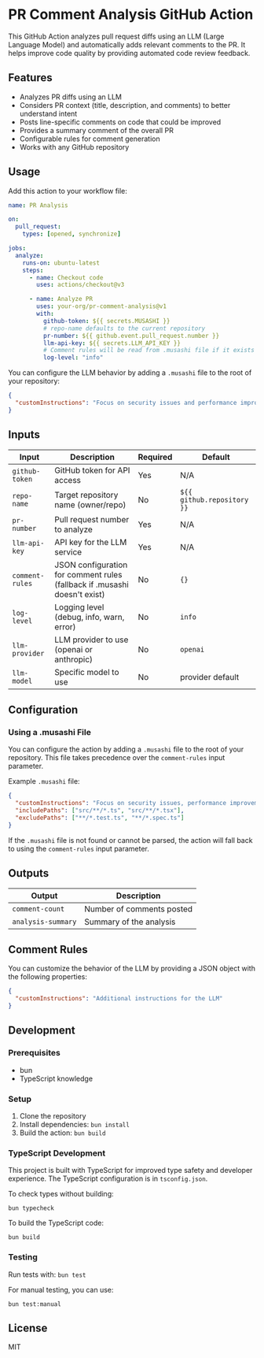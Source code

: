 # PR Comment Analysis GitHub Action

This GitHub Action analyzes pull request diffs using an LLM (Large Language Model) and automatically adds relevant comments to the PR. It helps improve code quality by providing automated code review feedback.

## Features

- Analyzes PR diffs using an LLM
- Considers PR context (title, description, and comments) to better understand intent
- Posts line-specific comments on code that could be improved
- Provides a summary comment of the overall PR
- Configurable rules for comment generation
- Works with any GitHub repository

## Usage

Add this action to your workflow file:

```yaml
name: PR Analysis

on:
  pull_request:
    types: [opened, synchronize]

jobs:
  analyze:
    runs-on: ubuntu-latest
    steps:
      - name: Checkout code
        uses: actions/checkout@v3

      - name: Analyze PR
        uses: your-org/pr-comment-analysis@v1
        with:
          github-token: ${{ secrets.MUSASHI }}
          # repo-name defaults to the current repository
          pr-number: ${{ github.event.pull_request.number }}
          llm-api-key: ${{ secrets.LLM_API_KEY }}
          # Comment rules will be read from .musashi file if it exists
          log-level: "info"
```

You can configure the LLM behavior by adding a `.musashi` file to the root of your repository:

```json
{
  "customInstructions": "Focus on security issues and performance improvements"
}
```

## Inputs

| Input           | Description                                                               | Required | Default                    |
| --------------- | ------------------------------------------------------------------------- | -------- | -------------------------- |
| `github-token`  | GitHub token for API access                                               | Yes      | N/A                        |
| `repo-name`     | Target repository name (owner/repo)                                       | No       | `${{ github.repository }}` |
| `pr-number`     | Pull request number to analyze                                            | Yes      | N/A                        |
| `llm-api-key`   | API key for the LLM service                                               | Yes      | N/A                        |
| `comment-rules` | JSON configuration for comment rules (fallback if .musashi doesn't exist) | No       | `{}`                       |
| `log-level`     | Logging level (debug, info, warn, error)                                  | No       | `info`                     |
| `llm-provider`  | LLM provider to use (openai or anthropic)                                 | No       | `openai`                   |
| `llm-model`     | Specific model to use                                                     | No       | provider default           |

## Configuration

### Using a .musashi File

You can configure the action by adding a `.musashi` file to the root of your repository. This file takes precedence over the `comment-rules` input parameter.

Example `.musashi` file:

```json
{
  "customInstructions": "Focus on security issues, performance improvements, and adherence to TypeScript best practices",
  "includePaths": ["src/**/*.ts", "src/**/*.tsx"],
  "excludePaths": ["**/*.test.ts", "**/*.spec.ts"]
}
```

If the `.musashi` file is not found or cannot be parsed, the action will fall back to using the `comment-rules` input parameter.

## Outputs

| Output             | Description               |
| ------------------ | ------------------------- |
| `comment-count`    | Number of comments posted |
| `analysis-summary` | Summary of the analysis   |

## Comment Rules

You can customize the behavior of the LLM by providing a JSON object with the following properties:

```json
{
  "customInstructions": "Additional instructions for the LLM"
}
```

## Development

### Prerequisites

- bun
- TypeScript knowledge

### Setup

1. Clone the repository
2. Install dependencies: `bun install`
3. Build the action: `bun build`

### TypeScript Development

This project is built with TypeScript for improved type safety and developer experience. The TypeScript configuration is in `tsconfig.json`.

To check types without building:

```
bun typecheck
```

To build the TypeScript code:

```
bun build
```

### Testing

Run tests with: `bun test`

For manual testing, you can use:

```
bun test:manual
```

## License

MIT
